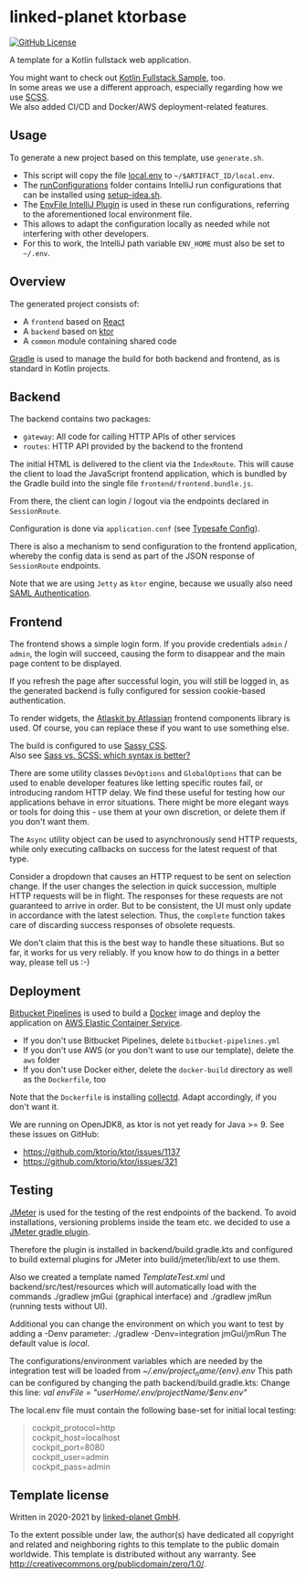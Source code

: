 # linked-planet ktorbase
[![GitHub License](https://img.shields.io/badge/license-CC0%201.0%20Universal-blue.svg?style=flat)](https://creativecommons.org/publicdomain/zero/1.0/legalcode)

A template for a Kotlin fullstack web application.

You might want to check out [Kotlin Fullstack Sample][kotlin-fullstack-sample], too.  
In some areas we use a different approach, especially regarding how we use [SCSS][sass].  
We also added CI/CD and Docker/AWS deployment-related features.



## Usage
To generate a new project based on this template, use `generate.sh`.

- This script will copy the file [local.env](local.env) to `~/$ARTIFACT_ID/local.env`.
- The [runConfigurations](runConfigurations) folder contains IntelliJ run configurations that
  can be installed using [setup-idea.sh](setup-idea.sh).
- The [EnvFile IntelliJ Plugin](https://plugins.jetbrains.com/plugin/7861-envfile)
  is used  in these run configurations, referring to the aforementioned
  local environment file.
- This allows to adapt the configuration locally as needed while not
  interfering with other developers.
- For this to work, the IntelliJ path variable `ENV_HOME` must also be set
  to `~/.env`.


## Overview
The generated project consists of:

- A `frontend` based on [React][react]
- A `backend` based on [ktor][ktor]
- A `common` module containing shared code

[Gradle][gradle] is used to manage the build for both backend and frontend,
as is standard in Kotlin projects.


## Backend
The backend contains two packages:

- `gateway`: All code for calling HTTP APIs of other services
- `routes`: HTTP API provided by the backend to the frontend

The initial HTML is delivered to the client via the `IndexRoute`.
This will cause the client to load the JavaScript frontend
application, which is bundled by the Gradle build into the single
file `frontend/frontend.bundle.js`.

From there, the client can login / logout via the endpoints declared
in `SessionRoute`.

Configuration is done via `application.conf`
(see [Typesafe Config][tsconfig]).

There is also a mechanism to send configuration to the frontend
application, whereby the config data is send as part of the JSON
response of `SessionRoute` endpoints.

Note that we are using `Jetty` as `ktor` engine, because we usually also
need [SAML Authentication][ktor-onelogin-saml].


## Frontend
The frontend shows a simple login form. If you provide credentials
`admin` / `admin`, the login will succeed, causing the form to
disappear and the main page content to be displayed.

If you refresh the page after successful login, you will still be
logged in, as the generated backend is fully configured for
session cookie-based authentication.

To render widgets, the [Atlaskit by Atlassian][atlaskit] frontend
components library is used. Of course, you can replace these if you
want to use something else.

The build is configured to use [Sassy CSS][sass].  
Also see [Sass vs. SCSS: which syntax is better?][sassy-vs-scss]

There are some utility classes `DevOptions` and `GlobalOptions`
that can be used to enable developer features like letting specific
routes fail, or introducing random HTTP delay. We find these
useful for testing how our applications behave in error situations.
There might be more elegant ways or tools for doing this - use them
at your own discretion, or delete them if you don't want them.

The `Async` utility object can be used to asynchronously send
HTTP requests, while only executing callbacks on success for the
latest request of that type.

Consider a dropdown that causes an HTTP request to be sent on selection
change. If the user changes the selection in quick succession, multiple
HTTP requests will be in flight. The responses for these requests are
not guaranteed to arrive in order. But to be consistent, the UI must
only update in accordance with the latest selection. Thus, the `complete`
function takes care of discarding success responses of obsolete requests.

We don't claim that this is the best way to handle these situations. But
so far, it works for us very reliably. If you know how to do things in a
better way, please tell us :-)


## Deployment
[Bitbucket Pipelines][bitbucket-pipelines] is used to build a
[Docker][docker] image and deploy the application on
[AWS Elastic Container Service][aws-ecs].

- If you don't use Bitbucket Pipelines, delete `bitbucket-pipelines.yml`
- If you don't use AWS (or you don't want to use our template), delete
  the `aws` folder
- If you don't use Docker either, delete the `docker-build` directory
  as well as the `Dockerfile`, too

Note that the `Dockerfile` is installing [collectd][collectd].
Adapt accordingly, if you don't want it.

We are running on OpenJDK8, as ktor is not yet ready for Java >= 9.
See these issues on GitHub:

- https://github.com/ktorio/ktor/issues/1137
- https://github.com/ktorio/ktor/issues/321

## Testing
[JMeter][jmeter] is used for the testing of the rest endpoints of the backend.
To avoid installations, versioning problems inside the team etc. we decided to
use a [JMeter gradle plugin][jmeter-plugin].

Therefore the plugin is installed in backend/build.gradle.kts and configured
to build external plugins for JMeter into build/jmeter/lib/ext to use them.

Also we created a template named *TemplateTest.xml* und backend/src/test/resources
which will automatically load with the commands ./gradlew jmGui (graphical interface) and
./gradlew jmRun (running tests without UI).

Additional you can change the environment on which you want to test by adding a -Denv
parameter: ./gradlew -Denv=integration jmGui/jmRun
The default value is *local*.

The configurations/environment variables which are needed by the integration test
will be loaded from *~/.env/${project_name}/${env}.env*
This path can be configured by changing the path backend/build.gradle.kts:
Change this line: *val envFile = "$userHome/.env/$projectName/$env.env"*

The local.env file must contain the following base-set for initial local testing:
> cockpit_protocol=http \
cockpit_host=localhost \
cockpit_port=8080 \
cockpit_user=admin \
cockpit_pass=admin


## Template license
Written in 2020-2021 by [linked-planet GmbH](https://www.linked-planet.com).

To the extent possible under law, the author(s) have dedicated all copyright and related
and neighboring rights to this template to the public domain worldwide.
This template is distributed without any warranty. See <http://creativecommons.org/publicdomain/zero/1.0/>.


[g8]: http://www.foundweekends.org/giter8/
[react]: https://reactjs.org/
[ktor]: https://ktor.io/
[gradle]: https://gradle.org/
[tsconfig]: https://github.com/lightbend/config/
[atlaskit]: https://atlaskit.atlassian.com/
[sass]: https://sass-lang.com/
[sassy-vs-scss]: http://thesassway.com/editorial/sass-vs-scss-which-syntax-is-better
[ktor-onelogin-saml]: https://github.com/link-time/ktor-onelogin-saml
[bitbucket-pipelines]: https://bitbucket.org/product/features/pipelines
[docker]: https://www.docker.com/
[aws-ecs]: https://aws.amazon.com/ecs/
[collectd]: https://collectd.org/
[jmeter]: https://jmeter.apache.org/index.html
[jmeter-plugin]: https://github.com/jmeter-gradle-plugin/jmeter-gradle-plugin
[kotlin-fullstack-sample]: https://github.com/Kotlin/kotlin-fullstack-sample
